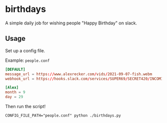 # birthdays

A simple daily job for wishing people "Happy Birthday" on slack.

## Usage

Set up a config file.

Example: `people.conf`

```conf
[DEFAULT]
message_url = https://www.alexrecker.com/vids/2021-09-07-fish.webm
webhook_url = https://hooks.slack.com/services/SUPER69/SECRET420/INCOMINGWEBHOOK

[Alex]
month = 9
day = 29
```

Then run the script!

```shell
CONFIG_FILE_PATH="people.conf" python ./birthdays.py
```
